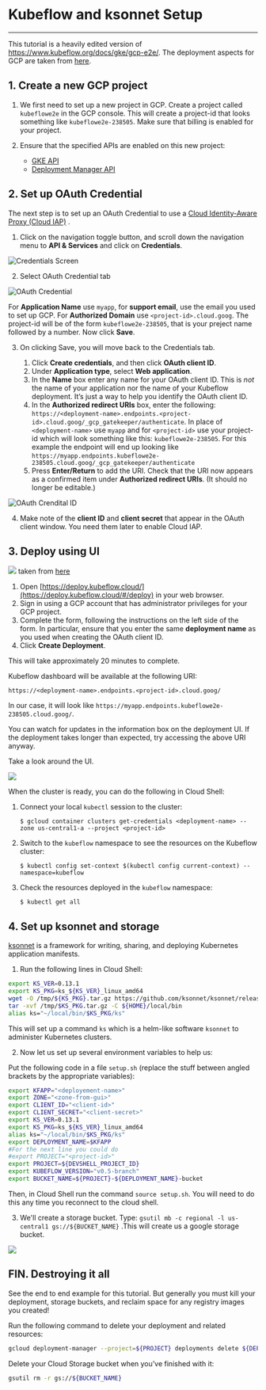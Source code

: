 # Kubeflow and ksonnet Setup

---

This tutorial is a heavily edited version of <https://www.kubeflow.org/docs/gke/gcp-e2e/>. The deployment aspects for GCP are taken from [here](https://www.kubeflow.org/docs/gke/deploy/).

## 1. Create a new GCP project

1. We first need to set up a new project in GCP. Create a project called `kubeflowe2e` in the GCP console. This will create a project-id that looks something like `kubeflowe2e-238505`. Make sure that billing is enabled for your project.

2. Ensure that the specified APIs are enabled on this new project:
   - [GKE API](https://console.cloud.google.com/apis/library/container.googleapis.com)
   - [Deployment Manager API](https://console.cloud.google.com/apis/library/deploymentmanager.googleapis.com)

## 2. Set up OAuth Credential

The next step is to set up an OAuth Credential to use a [Cloud Identity-Aware Proxy (Cloud IAP)](https://cloud.google.com/iap/docs/) .

1. Click on the navigation toggle button, and scroll down the navigation menu to **API & Services** and click on **Credentials**.

![Credentials Screen](./images/credentials-menu.png)

2. Select OAuth Credential tab

![OAuth Credential](./images/oauth-menu.png)

For **Application Name** use `myapp`, for **support email**, use the email you used to set up GCP. For **Authorized Domain** use `<project-id>.cloud.goog`. The project-id will be of the form `kubeflowe2e-238505`, that is your preject name followed by a number. Now click **Save**.

3. On clicking Save, you will move back to the Credentials tab.

   1. Click **Create credentials**, and then click **OAuth client ID**.
   2. Under **Application type**, select **Web application**.
   3. In the **Name** box enter any name for your OAuth client ID. This is _not_ the name of your application nor the name of your Kubeflow deployment. It’s just a way to help you identify the OAuth client ID.
   4. In the **Authorized redirect URIs** box, enter the following: `https://<deployment-name>.endpoints.<project-id>.cloud.goog/_gcp_gatekeeper/authenticate`. In place of `<deployment-name>` use `myapp` and for `<project-id>` use your project-id which will look something like this: `kubeflowe2e-238505`. For this example the endpoint will end up looking like `https://myapp.endpoints.kubeflowe2e-238505.cloud.goog/_gcp_gatekeeper/authenticate`
   5. Press **Enter/Return** to add the URI. Check that the URI now appears as a confirmed item under **Authorized redirect URIs**. (It should no longer be editable.)

![OAuth Crendital ID](./images/oauth-client-id.png)

4. Make note of the **client ID** and **client secret** that appear in the OAuth client window. You need them later to enable Cloud IAP.

## 3. Deploy using UI

![](images/deploy.kubeflow.cloud.png)
taken from [here](https://www.kubeflow.org/docs/gke/deploy/deploy-ui/)

1.  Open [https://deploy.kubeflow.cloud/](https://deploy.kubeflow.cloud/#/deploy) in your web browser.
2.  Sign in using a GCP account that has administrator privileges for your GCP project.
3.  Complete the form, following the instructions on the left side of the form. In particular, ensure that you enter the same **deployment name** as you used when creating the OAuth client ID.
4.  Click **Create Deployment**.

This will take approximately 20 minutes to complete.

Kubeflow dashboard will be available at the following URI:

```
https://<deployment-name>.endpoints.<project-id>.cloud.goog/
```

In our case, it will look like `https://myapp.endpoints.kubeflowe2e-238505.cloud.goog/`.

You can watch for updates in the information box on the deployment UI. If the deployment takes longer than expected, try accessing the above URI anyway.

Take a look around the UI.

![](images/kfdash.png)

When the cluster is ready, you can do the following in Cloud Shell:

1. Connect your local `kubectl` session to the cluster:

   `$ gcloud container clusters get-credentials <deployment-name> --zone us-central1-a --project <project-id>`

2. Switch to the `kubeflow` namespace to see the resources on the Kubeflow cluster:

   `$ kubectl config set-context $(kubectl config current-context) --namespace=kubeflow`

3. Check the resources deployed in the `kubeflow` namespace:

   `$ kubectl get all`

## 4. Set up ksonnet and storage

[ksonnet](https://ksonnet.io/) is a framework for writing, sharing, and deploying Kubernetes application manifests.

1. Run the following lines in Cloud Shell:

```bash
export KS_VER=0.13.1
export KS_PKG=ks_${KS_VER}_linux_amd64
wget -O /tmp/${KS_PKG}.tar.gz https://github.com/ksonnet/ksonnet/releases/download/v${KS_VER}/${KS_PKG}.tar.gz
tar -xvf /tmp/$KS_PKG.tar.gz -C ${HOME}/local/bin
alias ks="~/local/bin/$KS_PKG/ks"
```

This will set up a command `ks` which is a helm-like software `ksonnet` to administer Kubernetes clusters.

2. Now let us set up several environment variables to help us:

Put the following code in a file `setup.sh` (replace the stuff between angled brackets by the appropriate variables):

```bash
export KFAPP="<deployement-name>"
export ZONE="<zone-from-gui>"
export CLIENT_ID="<client-id>"
export CLIENT_SECRET="<client-secret>"
export KS_VER=0.13.1
export KS_PKG=ks_${KS_VER}_linux_amd64
alias ks="~/local/bin/$KS_PKG/ks"
export DEPLOYMENT_NAME=$KFAPP
#For the next line you could do
#export PROJECT="<project-id>"
export PROJECT=${DEVSHELL_PROJECT_ID}
export KUBEFLOW_VERSION="v0.5-branch"
export BUCKET_NAME=${PROJECT}-${DEPLOYMENT_NAME}-bucket
```

Then, in Cloud Shell run the command `source setup.sh`. You will need to do this any time you reconnect to the cloud shell.

3. We'll create a storage bucket. Type: `gsutil mb -c regional -l us-central1 gs://${BUCKET_NAME}` .This will create us a google storage bucket.

![](images/kubectlkfns.png)

## FIN. Destroying it all

See the end to end example for this tutorial. But generally you must kill your deployment, storage buckets, and reclaim space for any registry images you created!

Run the following command to delete your deployment and related resources:

```bash
gcloud deployment-manager --project=${PROJECT} deployments delete ${DEPLOYMENT_NAME}
```

Delete your Cloud Storage bucket when you’ve finished with it:

```bash
gsutil rm -r gs://${BUCKET_NAME}
```
